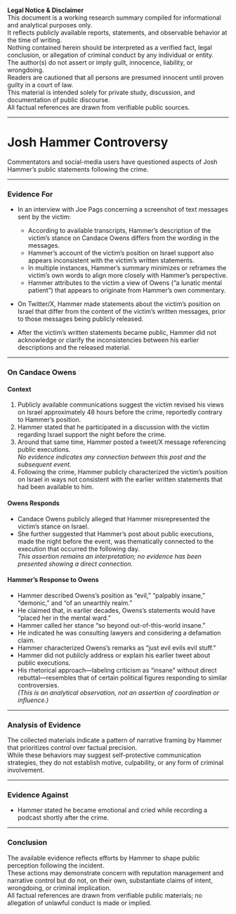**Legal Notice & Disclaimer**  
This document is a working research summary compiled for informational and analytical purposes only.  
It reflects publicly available reports, statements, and observable behavior at the time of writing.  
Nothing contained herein should be interpreted as a verified fact, legal conclusion, or allegation of criminal conduct by any individual or entity.  
The author(s) do not assert or imply guilt, innocence, liability, or wrongdoing.  
Readers are cautioned that all persons are presumed innocent until proven guilty in a court of law.  
This material is intended solely for private study, discussion, and documentation of public discourse.  
All factual references are drawn from verifiable public sources.

---

# Josh Hammer Controversy
Commentators and social-media users have questioned aspects of Josh Hammer’s public statements following the crime.

---

### Evidence For

- In an interview with Joe Pags concerning a screenshot of text messages sent by the victim:
  - According to available transcripts, Hammer’s description of the victim’s stance on Candace Owens differs from the wording in the messages.
  - Hammer’s account of the victim’s position on Israel support also appears inconsistent with the victim’s written statements.
  - In multiple instances, Hammer’s summary minimizes or reframes the victim’s own words to align more closely with Hammer’s perspective.
  - Hammer attributes to the victim a view of Owens (“a lunatic mental patient”) that appears to originate from Hammer’s own commentary.

- On Twitter/X, Hammer made statements about the victim’s position on Israel that differ from the content of the victim’s written messages, prior to those messages being publicly released.

- After the victim’s written statements became public, Hammer did not acknowledge or clarify the inconsistencies between his earlier descriptions and the released material.

---

### On Candace Owens

#### Context

1. Publicly available communications suggest the victim revised his views on Israel approximately 48 hours before the crime, reportedly contrary to Hammer’s position.
2. Hammer stated that he participated in a discussion with the victim regarding Israel support the night before the crime.
3. Around that same time, Hammer posted a tweet/X message referencing public executions.  
   *No evidence indicates any connection between this post and the subsequent event.*
4. Following the crime, Hammer publicly characterized the victim’s position on Israel in ways not consistent with the earlier written statements that had been available to him.

#### Owens Responds

- Candace Owens publicly alleged that Hammer misrepresented the victim’s stance on Israel.
- She further suggested that Hammer’s post about public executions, made the night before the event, was thematically connected to the execution that occurred the following day.  
  *This assertion remains an interpretation; no evidence has been presented showing a direct connection.*

#### Hammer’s Response to Owens

- Hammer described Owens’s position as “evil,” “palpably insane,” “demonic,” and “of an unearthly realm.”
- He claimed that, in earlier decades, Owens’s statements would have “placed her in the mental ward.”
- Hammer called her stance “so beyond out-of-this-world insane.”
- He indicated he was consulting lawyers and considering a defamation claim.
- Hammer characterized Owens’s remarks as “just evil evils evil stuff.”
- Hammer did not publicly address or explain his earlier tweet about public executions.  
- His rhetorical approach—labeling criticism as “insane” without direct rebuttal—resembles that of certain political figures responding to similar controversies.  
  *(This is an analytical observation, not an assertion of coordination or influence.)*

---

### Analysis of Evidence
The collected materials indicate a pattern of narrative framing by Hammer that prioritizes control over factual precision.  
While these behaviors may suggest self-protective communication strategies, they do not establish motive, culpability, or any form of criminal involvement.

---

### Evidence Against
- Hammer stated he became emotional and cried while recording a podcast shortly after the crime.

---

### Conclusion
The available evidence reflects efforts by Hammer to shape public perception following the incident.  
These actions may demonstrate concern with reputation management and narrative control but do not, on their own, substantiate claims of intent, wrongdoing, or criminal implication.  
All factual references are drawn from verifiable public materials; no allegation of unlawful conduct is made or implied.